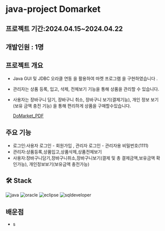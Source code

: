 # java-project Domarket

## 프로젝트 기간:2024.04.15~2024.04.22  
## 개발인원 : 1명

   
##  프로젝트 개요  

- Java GUI 및 JDBC 오라클 연동 을 활용하여 마켓 프로그램 을 구현하였습니다 .
- 관리자는 상품 등록, 입고, 삭제, 전체보기 기능을 통해 상품을 관리할 수 있습니다.
- 사용자는 장바구니 담기, 장바구니 취소, 장바구니 보기(결제기능), 개인 정보 보기(보유 금액 충전 기능) 을 통해 편리하게 상품을 구매할수있습니다.</li></li></div> 
  
  [DoMarket_PDF](https://github.com/doyoungking/java-project/blob/main/java_project_DoMarket.pdf)

  
## 주요 기능 
 
 - 로그인:사용자 로그인 - 회원가입 , 관리자 로그인 - 관리자용 비밀번호(1111)
 - 관리자:상품등록,상품입고,상품삭제,상품전체보기
 - 사용자:장바구니담기,장바구니취소,장바구니보기(결제 및 총 결제금액,보유금액 확인가능), 개인정보보기(보유금액 충전가능)
  
## 🛠️ Stack
    
![java](https://img.shields.io/badge/Java-ED8B00?style=for-the-badge&logo=openjdk&logoColor=white)
![oracle](https://img.shields.io/badge/Oracle-F80000?style=for-the-badge&logo=oracle&logoColor=black)
![eclipse](https://img.shields.io/badge/Eclipse-2C2255?style=for-the-badge&logo=eclipse&logoColor=white)
![sqldeveloper](https://img.shields.io/badge/sqldeveloper-%235391FE.svg?style=for-the-badge&logo=sqldeveloper&logoColor=white)
  </div>
  
## 배운점

 + s

    
